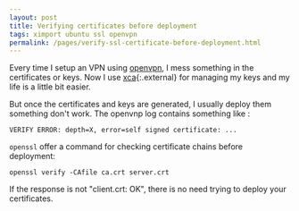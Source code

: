 ```yaml
---
layout: post
title: Verifying certificates before deployment
tags: ximport ubuntu ssl openvpn
permalink: /pages/verify-ssl-certificate-before-deployment.html
---
```


Every time I setup an VPN using [openvpn](/tag/openvpn.html), I mess something in the certificates or keys.
Now I use [xca](http://xca.hohnstaedt.de/xca/){:.external} for managing my keys and my life is a little bit easier.

But once the certificates and keys are generated, I usually deploy them something don't work. The openvnp log contains something like :
```
VERIFY ERROR: depth=X, error=self signed certificate: ...
```

`openssl` offer a command for checking certificate chains before deployment:

```
openssl verify -CAfile ca.crt server.crt
```

If the response is not "client.crt: OK", there is no need trying to deploy your certificates.